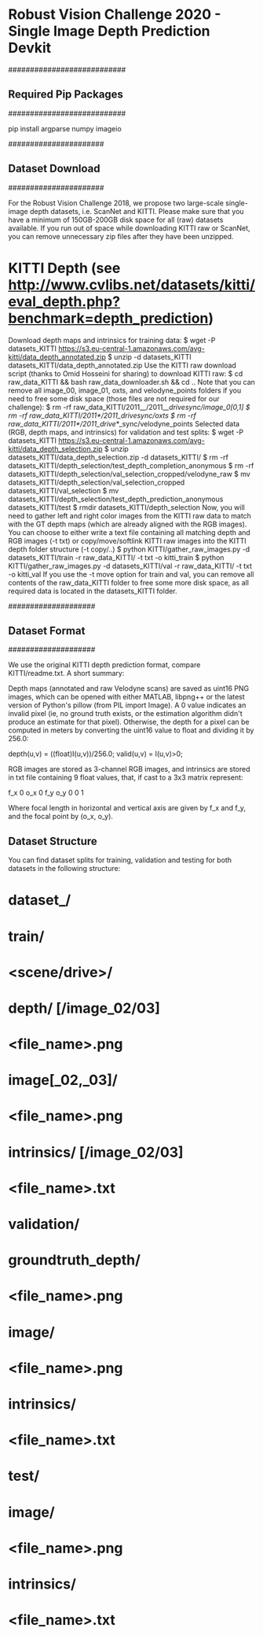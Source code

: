 # Robust Vision Challenge 2020 - Single Image Depth Prediction Devkit #


###########################
## Required Pip Packages ##
###########################

pip install argparse numpy imageio


######################
## Dataset Download ##
######################

For the Robust Vision Challenge 2018, we propose two large-scale single-image
depth datasets, i.e. ScanNet and KITTI. Please make sure that you have a minimum
of 150GB-200GB disk space for all (raw) datasets available. If you run out of space
while downloading KITTI raw or ScanNet, you can remove unnecessary zip files
after they have been unzipped.

# KITTI Depth (see http://www.cvlibs.net/datasets/kitti/eval_depth.php?benchmark=depth_prediction)

Download depth maps and intrinsics for training data:
$ wget -P datasets_KITTI https://s3.eu-central-1.amazonaws.com/avg-kitti/data_depth_annotated.zip
$ unzip -d datasets_KITTI datasets_KITTI/data_depth_annotated.zip
Use the KITTI raw download script (thanks to Omid Hosseini for sharing) to download KITTI raw:
$ cd raw_data_KITTI && bash raw_data_downloader.sh && cd ..
Note that you can remove all image_00, image_01, oxts, and velodyne_points folders if you need
to free some disk space (those files are not required for our challenge):
$ rm -rf raw_data_KITTI/2011_*_*/2011_*_*_drive_*_sync/image_0[0,1]
$ rm -rf raw_data_KITTI/2011_*_*/2011_*_*_drive_*_sync/oxts
$ rm -rf raw_data_KITTI/2011_*_*/2011_*_*_drive_*_sync/velodyne_points
Selected data (RGB, depth maps, and intrinsics) for validation and test splits:
$ wget -P datasets_KITTI https://s3.eu-central-1.amazonaws.com/avg-kitti/data_depth_selection.zip
$ unzip datasets_KITTI/data_depth_selection.zip -d datasets_KITTI/
$ rm -rf datasets_KITTI/depth_selection/test_depth_completion_anonymous
$ rm -rf datasets_KITTI/depth_selection/val_selection_cropped/velodyne_raw
$ mv datasets_KITTI/depth_selection/val_selection_cropped datasets_KITTI/val_selection
$ mv datasets_KITTI/depth_selection/test_depth_prediction_anonymous datasets_KITTI/test
$ rmdir datasets_KITTI/depth_selection
Now, you will need to gather left and right color images from the KITTI raw data to
match with the GT depth maps (which are already aligned with the RGB images). You can
choose to either write a text file containing all matching depth and RGB images (-t txt)
or copy/move/softlink KITTI raw images into the KITTI depth folder structure (-t copy/..)
$ python KITTI/gather_raw_images.py -d datasets_KITTI/train -r raw_data_KITTI/ -t txt -o kitti_train
$ python KITTI/gather_raw_images.py -d datasets_KITTI/val -r raw_data_KITTI/ -t txt -o kitti_val
If you use the -t move option for train and val, you can remove all contents of
the raw_data_KITTI folder to free some more disk space, as all required data
is located in the datasets_KITTI folder.


####################
## Dataset Format ##
####################

We use the original KITTI depth prediction format, compare KITTI/readme.txt.
A short summary:

Depth maps (annotated and raw Velodyne scans) are saved as uint16 PNG images,
which can be opened with either MATLAB, libpng++ or the latest version of
Python's pillow (from PIL import Image). A 0 value indicates an invalid pixel
(ie, no ground truth exists, or the estimation algorithm didn't produce an
estimate for that pixel). Otherwise, the depth for a pixel can be computed
in meters by converting the uint16 value to float and dividing it by 256.0:

depth(u,v) = ((float)I(u,v))/256.0;
valid(u,v) = I(u,v)>0;

RGB images are stored as 3-channel RGB images, and intrinsics are stored in
txt file containing 9 float values, that, if cast to a 3x3 matrix represent:

f_x     0   o_x
  0   f_y   o_y
  0     0     1

Where focal length in horizontal and vertical axis are given by f_x and f_y,
and the focal point by (o_x, o_y).


## Dataset Structure

You can find dataset splits for training, validation and testing for both
datasets in the following structure:

# dataset_<name>/
#     train/
#         <scene/drive>/
#                      depth/ [/image_02/03]
#                            <file_name>.png
#             image[_02,_03]/
#                            <file_name>.png
#                 intrinsics/ [/image_02/03]
#                            <file_name>.txt
#     validation/
#         groundtruth_depth/
#                           <file_name>.png
#                     image/
#                           <file_name>.png
#                intrinsics/
#                           <file_name>.txt
#     test/
#                     image/
#                           <file_name>.png
#                intrinsics/
#                           <file_name>.txt
